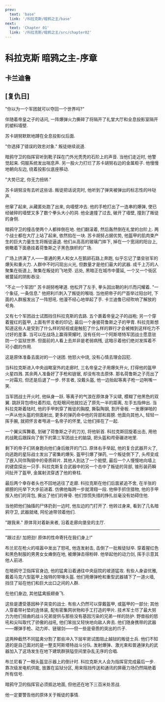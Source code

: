 ```yaml
---
prev:
  text: 'base'
  link: '/科拉克斯/暗鸦之主/base'
next:
  text: 'Chapter 01'
  link: '/科拉克斯/暗鸦之主/src/chapter02'
---
```


# 科拉克斯 暗鸦之主-序章

## 卡兰迪鲁

## [复仇日]

"你以为一个军团就可以夺回一个世界吗?"

伴随着帝皇之子的诘问, 一阵爆弹火力撕碎了将隔开了礼堂大厅和全息投影室隔开的塑料墙壁.

苏卡胡努默默地蹲在全息投影仪后面.

"你选择了错误的效忠对象." 叛徒继续说道.

暗鸦守卫的指挥官听到靴子踩在门外光秃秃的石阶上的声音. 当他们走近时, 他警觉起来. 伺服系统发出喘息声. 另一股火力打烂了苏卡胡努右边的金属柜子. 他慢慢地朝向左边, 绕着投影仪底座移动.

"大势已定, 你无力扭转."

苏卡胡努没有去听这些话. 叛徒把话说完时, 他听到了弹夹被弹出的标志性的咔哒声.

他窜了起来, 从藏匿处跑了出来, 向墙壁冲去. 他的手枪打出了一连串的爆弹, 使已经破碎的墙壁又多了数个拳头大小的洞. 他全速撞了过去, 破开了墙壁, 撞到了叛徒的身侧.

暗鸦守卫的撞击使两个人都摔倒在地. 他们翻滚着, 然后轰然倒在礼堂的台阶上. 两个战士都在大厅上站了起来, 依然掐在一块. 苏卡胡努占据优势, 他盔甲的肌肉束产生的巨大力量生生将叛徒逼退. 他们从高高的玻璃门摔下, 掉在一个宽阔的阳台上, 俯瞰着下面悬挂着荷鲁斯之子黑色旗帜的广场.

广场上挤满了人——普通的男人和女人在鹅卵石路上奔跑, 似乎忘记了堡垒驻军的爆矢和重火力. 人群中不时闪现出火光, 但数量才是他们最大的武器. 成千上万的人聚集在街道上, 聚集在叛徒的飞地旁. 远处, 黑暗正在城市中蔓延, 一个又一个街区被蔓延的阴影吞没.

"不止一个军团!" 苏卡胡努咆哮道. 他松开了左手, 拳头因出鞘的利爪而闪耀着. "一个象征, 一条信息." 他把利爪刺入了叛徒的喉咙. 当他把帝子的尸首举过阳台时, 下面的人群报发出了一阵怒吼. 他漫不经心地举起了手. 卡兰迪鲁已经吹响了解放的号角.

又有七个军团战士试图挡住科拉克斯的去路. 五个裹着帝皇之子的战袍; 另一个穿着猩红的盔甲, 上面有怀言者的印记; 最后一个身披荷鲁斯之子的甲胄. 科拉克斯想知道这些人是受到了什么样的轻视或是触犯了什么样的罪行才会被摊到这样吃力不讨好的差事. 当可以在战场上赢得荣耀时, 没有任何一个阿斯塔特军团战士愿意驻防一个监狱世界. 但面前的人看上去并非是老弱病残, 这暗示着他们绝对发挥着不可小觑的作用.

这是原体准备去面对的一个谜团. 他怒火中烧, 没有心情去理会囚犯.

当科拉克斯进入中央战略室外的走廊时, 三名帝皇之子用爆矢开火, 打得他的盔甲火星四溅. 其余两人准备好了手枪和链锯, 却没有攻击原体. 那名荷鲁斯之子亮出了一对霜刃, 但还是后退了一步. 怀言者, 没戴头盔, 他一边抬起等离子枪一边咧嘴一笑.

当军团战士开火时, 他纵身一跃. 等离子的气浪在原体身下尖啸, 模糊了他黑色的双翼. 跳跃背包喷吐着烈焰, 在眨眼间他就拉近了原先一半的距离, 左手五指伸出. 当科拉克斯着陆时, 他的手甲刺穿了叛徒的胸膛, 撕裂陶钢, 割开骨板. 一发爆弹啪的一声从他头盔的侧面射出, 更多的弹药命中他的背部和肩膀. 他面向其他人, 轻轻一挥手腕, 就把怀言者甩进一名帝子的怀里, 让他们摔在了一起.

一个翼尖挥舞着, 划破了荷鲁斯之子的刀刃, 将他斩首. 科拉克斯回旋着出击, 用他的战靴后跟踩向了倒下的第三军团战士的脑袋, 把头盔和颅骨碾进地里.

剩下的帝子们转身跑向他们身后敞开的门口. 原体右手举起, 他的复合武器开火了, 向逃跑的星际战士发出了密集的爆矢. 盔甲引爆了弹药, 一个叛徒倒下了, 头颅变成了嵌入同伴陶钢中的骨质碎片. 其他人到达了一个舱壁, 最后一个人慢慢地向墙上的键盘探出一只手. 科拉克斯复合武器中的另一个击中了叛徒的背部, 锥形装药瞬间扯开了盔甲, 金属射流穿透了他的脊柱.

最后两个幸存者头也不回地逃往了走廊. 科拉克斯在他们后面紧追不舍, 在半张的翅膀的托举下大步前进着. 仿佛他每跨一步就滑翔一段. 他伸手抓住猎物, 他的手甲按入他们的背包, 撕出了他们的脊骨. 他们惊慌失措的挣扎丝毫没有妨碍住他.

当他把他们抽搐的尸体扔到一边时, 他左边的门打开了. 他转过身来, 看到了几名暗鸦守卫, 武器就绪, 阿伦迪带领着他们.

"跟我来." 原体背对着新来者, 沿着走廊向堡垒的主厅.

--------

"跟过去! 加把劲! 原体的性命寄托在我们身上!"

布兰尼在枪火的喧嚣中发出了怒吼, 他连发射击, 击倒了一批叛徒狱卒. 穿着猩红色和黑色制服的男男女女瘫倒在地, 被爆弹击得粉碎. 他举起他的动力剑, 挥手示意其他人前进.

在暗鸦守卫指挥官身边, 他的猛禽沿着通往中央庭院的坡道猛攻. 有些人身姿优雅, 戴着马克六型盔甲上独特的带喙头盔. 他们用爆弹枪和重型武器铺下了一道火墙, 挡住了站在他们和巨大出口之间的人群.

在他们身边, 其他猛禽振翅奋飞.

这些是遭受基因种子突变的战士. 有些人仍然可以穿戴盔甲, 或盔甲的一部分; 其他人穿着带衬垫的连体装, 配有密集网状物和手工打造的甲片. 技术军士尽了最大努力为他们扭曲的战斗兄弟提供与那些没有基因污染的兄弟一样的防护. 野兽般的怒吼和尖叫取代了骄傲的战吼, 他们笨拙又轻快地向敌人奔去. 他们随身携带的武器——爆弹手枪、动力斧、链锯剑——但一些是骨质的突出的爪子.

这两种截然不同猛禽分割了那些冲入下层牢房试图阻止越狱的叛徒士兵. 他们不知道的是自己面对的是一整支阿斯塔特战斗分队. 发射爆弹、激光束和普通弹丸的武器加入了这场发生在地下建筑群狭隘空间里杂乱无序的合唱.

布兰尼看了一眼头盔显示器上的倒计时. 科拉克斯大人会为指挥官完成最后一步. 靠次级发电机供能, 放置在监狱分区, 用来阻挡传送和通讯的屏蔽力场仍然隔绝着所有信号.

暗鸦守卫的指挥官必须抵达地面, 但他还在地下三百米处苦战.

他一定要警告他的原体关于叛徒的事情.
